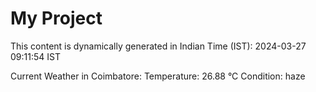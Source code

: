 # My Project

This content is dynamically generated in Indian Time (IST): 2024-03-27 09:11:54 IST


Current Weather in Coimbatore:
Temperature: 26.88 °C
Condition: haze
